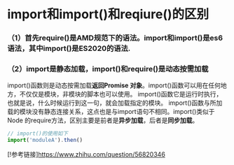 # import和import()和reqiure()的区别
### （1）首先require()是AMD规范下的语法。import和import()是es6语法，其中import()是ES2020的语法.
### （2）import是**静态加载**，import()和require()是**动态按需加载**
import()函数则是动态按需加载**返回Promise 对象**。import()函数可以用在任何地方，不仅仅是模块，非模块的脚本也可以使用。
import()函数它是运行时执行，也就是说，什么时候运行到这一句，就会加载指定的模块。
import()函数与所加载的模块没有静态连接关系，这点也是与import语句不相同。import()类似于 Node 的require方法，区别主要是前者是**异步加载**，后者是**同步加载**。
```js
// import()的使用如下
import('moduleA').then()
```
[!参考链接]https://www.zhihu.com/question/56820346
